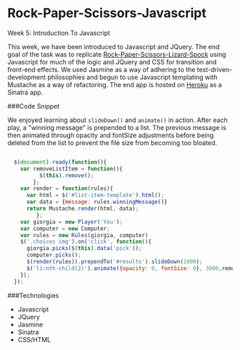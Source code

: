 Rock-Paper-Scissors-Javascript
==============================

Week 5: Introduction To Javascript

This week, we have been introduced to Javascript and JQuery.  The end goal of the task was to replicate [Rock-Paper-Scissors-Lizard-Spock](http://en.wikipedia.org/wiki/Rock-paper-scissors-lizard-Spock) using Javascript for much of the logic and JQuery and CSS for transition and front-end effects.  We used Jasmine as a way of adhering to the test-driven-development philosophies and begun to use Javascript templating with Mustache as a way of refactoring.  The end app is hosted on [Heroku](https://hidden-chamber-8418.herokuapp.com/) as a Sinatra app.

###Code Snippet

We enjoyed learning about ```slideDown()``` and ```animate()``` in action.  After each play, a "winning message" is prepended to a list.  The previous message is then animated through opacity and fontSize adjustments before being deleted from the list to prevent the file size from becoming too bloated.

``` javascript

  $(document).ready(function(){
    var removeListItem = function(){
          $(this).remove();
        };
    var render = function(rules){
      var html = $('#list-item-template').html();
      var data = {message: rules.winningMessage()}
      return Mustache.render(html, data);
         };
    var giorgia = new Player('You');
    var computer = new Computer;
    var rules = new Rules(giorgia, computer)
    $('.choices img').on('click', function(){
      giorgia.picks($(this).data('pick'));
      computer.picks();
      $(render(rules)).prependTo('#results').slideDown(1000);      
      $('li:nth-child(2)').animate({opacity: 0, fontSize: 0}, 3000,removeListItem);
    });
  });    

```


###Technologies
- Javascript
- JQuery
- Jasmine
- Sinatra
- CSS/HTML